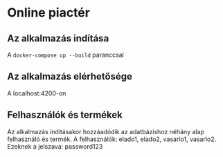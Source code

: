 # Online piactér
## Az alkalmazás indítása
A ```docker-compose up --build``` paranccsal
## Az alkalmazás elérhetősége
A localhost:4200-on

## Felhasználók és termékek
Az alkalmazás indításakor hozzáadódik az adatbázishoz néhány alap felhasználó és termék. A felhasználók: elado1, elado2, vasarlo1, vasarlo2. Ezeknek a jelszava: password123